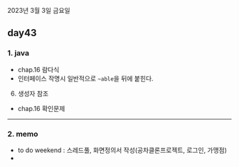 2023년 3월 3일 금요일

## day43

### 1. java

- chap.16 람다식
- 인터페이스 작명시 일반적으로 `~able`을 뒤에 붙힌다.

6. 생성자 참조

- chap.16 확인문제

---

### 2. memo

- to do weekend : 스레드풀, 화면정의서 작성(공차클론프로젝트, 로그인, 가맹점)
- 
